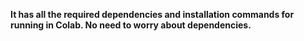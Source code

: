 **It has all the required dependencies and installation commands for running in Colab. No need to worry about dependencies.**
